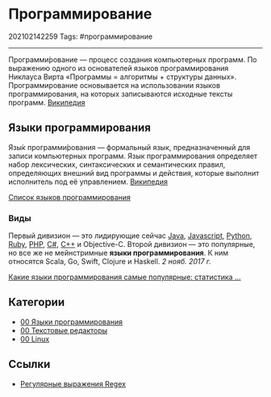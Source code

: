 # Программирование

202102142259
Tags: #программирование
___

Программи́рование — процесс создания компьютерных программ. По выражению одного из основателей языков программирования Никлауса Вирта «Программы = алгоритмы + структуры данных». Программирование основывается на использовании языков программирования, на которых записываются исходные тексты программ. [Википедия](https://ru.wikipedia.org/wiki/%D0%9F%D1%80%D0%BE%D0%B3%D1%80%D0%B0%D0%BC%D0%BC%D0%B8%D1%80%D0%BE%D0%B2%D0%B0%D0%BD%D0%B8%D0%B5)

## Языки программирования

Язы́к программи́рования — формальный язык, предназначенный для записи компьютерных программ. Язык программирования определяет набор лексических, синтаксических и семантических правил, определяющих внешний вид программы и действия, которые выполнит исполнитель под её управлением. [Википедия](https://ru.wikipedia.org/wiki/%D0%AF%D0%B7%D1%8B%D0%BA_%D0%BF%D1%80%D0%BE%D0%B3%D1%80%D0%B0%D0%BC%D0%BC%D0%B8%D1%80%D0%BE%D0%B2%D0%B0%D0%BD%D0%B8%D1%8F)

[Список языков программирования](00%20%D0%AF%D0%B7%D1%8B%D0%BA%D0%B8%20%D0%BF%D1%80%D0%BE%D0%B3%D1%80%D0%B0%D0%BC%D0%BC%D0%B8%D1%80%D0%BE%D0%B2%D0%B0%D0%BD%D0%B8%D1%8F.md)

### Виды

Первый дивизион — это лидирующие сейчас [Java](Java.md), [Javascript](Javascript.md), [Python](Python.md), [Ruby](Ruby.md), [PHP](PHP.md), [C#](Csharp.md), [C++](C++.md) и Objective-C. Второй дивизион — это популярные, но все же не мейнстримные **языки программирования**. К ним относятся Scala, Go, Swift, Clojure и Haskell. *2 нояб. 2017 г.*

[Какие языки программирования самые популярные: статистика ...](https://m.habr.com/ru/company/it-grad/blog/341486/)

## Категории

* [00 Языки программирования](00%20%D0%AF%D0%B7%D1%8B%D0%BA%D0%B8%20%D0%BF%D1%80%D0%BE%D0%B3%D1%80%D0%B0%D0%BC%D0%BC%D0%B8%D1%80%D0%BE%D0%B2%D0%B0%D0%BD%D0%B8%D1%8F.md)
* [00 Текстовые редакторы](00%20%D0%A2%D0%B5%D0%BA%D1%81%D1%82%D0%BE%D0%B2%D1%8B%D0%B5%20%D1%80%D0%B5%D0%B4%D0%B0%D0%BA%D1%82%D0%BE%D1%80%D1%8B.md)
* [00 Linux](00%20Linux.md)

## Ссылки

* [Регулярные выражения Regex](%D0%A0%D0%B5%D0%B3%D1%83%D0%BB%D1%8F%D1%80%D0%BD%D1%8B%D0%B5%20%D0%B2%D1%8B%D1%80%D0%B0%D0%B6%D0%B5%D0%BD%D0%B8%D1%8F%20Regex.md)
